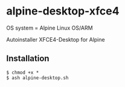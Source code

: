# alpine-desktop-xfce4

OS system = Alpine Linux OS/ARM

Autoinstaller XFCE4-Desktop for Alpine
## Installation
```
$ chmod +x *
$ ash alpine-desktop.sh
````

